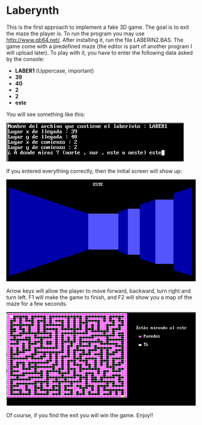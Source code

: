 # Laberynth
This is the first approach to implement a fake 3D game. The goal is to exit the maze the player is. To run the program you may use http://www.qb64.net/.
After installing it, run the file LABERIN2.BAS. 
The game come with a predefined maze (the editor is part of another program I will upload later). To play with it, you have to enter the following data asked by the console:
- **LABER1** (Uppercase, important)
- **39**
- **40**
- **2**
- **2**
- **este**

You will see something like this:

![Start Screen](screenshot1.png "Start Screen")

If you entered everything correctly, then the initial screen will show up:

![Entering the maze](screenshot2.png "Entering the maze")

Arrow keys will allow the player to move forward, backward, turn right and turn left. 
F1 will make the game to finish, and F2 will show you a map of the maze for a few seconds.

![Map](screenshot3.png "Map")

Of course, if you find the exit you will win the game. Enjoy!!

